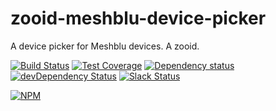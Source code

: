 # zooid-meshblu-device-picker
A device picker for Meshblu devices. A zooid. 

[![Build Status](https://travis-ci.org/octoblu/zooid-meshblu-device-picker.svg?branch=master)](https://travis-ci.org/octoblu/zooid-meshblu-device-picker)
[![Test Coverage](https://codecov.io/gh/octoblu/zooid-meshblu-device-picker/branch/master/graph/badge.svg)](https://codecov.io/gh/octoblu/zooid-meshblu-device-picker)
[![Dependency status](http://img.shields.io/david/octoblu/zooid-meshblu-device-picker.svg?style=flat)](https://david-dm.org/octoblu/zooid-meshblu-device-picker)
[![devDependency Status](http://img.shields.io/david/dev/octoblu/zooid-meshblu-device-picker.svg?style=flat)](https://david-dm.org/octoblu/zooid-meshblu-device-picker#info=devDependencies)
[![Slack Status](http://community-slack.octoblu.com/badge.svg)](http://community-slack.octoblu.com)

[![NPM](https://nodei.co/npm/zooid-meshblu-device-picker.svg?style=flat)](https://npmjs.org/package/zooid-meshblu-device-picker)
